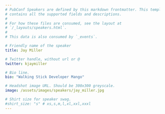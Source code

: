 ```yaml
---
# PubConf Speakers are defined by this markdown frontmatter. This template
# contains all the supported fields and descriptions.
#
# For how these files are consumed, see the layout at
# `/_layouts/speakers.html`.
#
# This data is also consumed by `_events`.

# Friendly name of the speaker
title: Jay Miller

# Twitter handle, without url or @
twitter: kjaymiller

# Bio line.
bio: "Walking Stick Developer Mango"

# Headshot image URL. Should be 300x300 greyscale.
image: /assets/images/speakers/jay_miller.jpg

# Shirt size for speaker swag.
#shirt_size: "s" # xs,s,m,l,xl,xxl,xxxl
---
```

